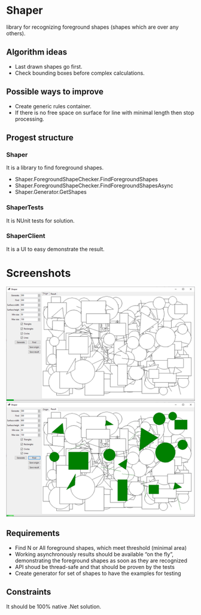 # Shaper

library for recognizing foreground shapes (shapes which are over any others).
## Algorithm ideas
- Last drawn shapes go first.
- Check bounding boxes before complex calculations. 

## Possible ways to improve
- Create generic rules container.
- If there is no free space on surface for line with minimal length then stop processing.

## Progest structure

### Shaper 

It is a library to find foreground shapes.

- Shaper.ForegroundShapeChecker.FindForegroundShapes  
- Shaper.ForegroundShapeChecker.FindForegroundShapesAsync
- Shaper.Generator.GetShapes

### ShaperTests 

It is NUnit tests for solution.  

### ShaperClient

It is a UI to easy demonstrate the result.

# Screenshots

![Alt text](Result/origin.png?raw=true)
![Alt text](Result/result.png?raw=true)

## Requirements

- Find N or All foreground shapes, which meet threshold (minimal area)
- Working asynchronously results should be available “on the fly”, demonstrating the foreground shapes as soon as they are recognized
- API shoud be thread-safe and that should be proven by the tests
- Create generator for set of shapes to have the examples for testing

## Constraints

It should be 100% native .Net solution.